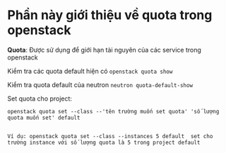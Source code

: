 # Phần này giới thiệu về quota trong openstack

**Quota**: Được sử dụng để giới hạn tài nguyên của các service trong openstack

Kiểm tra các quota default hiện có  `openstack quota show`

Kiểm tra quota default của neutron `neutron quota-default-show`

Set quota cho project: 
```
openstack quota set --class --'tên trường muốn set quota' 'số lượng quota muốn set' default


Ví dụ: openstack quota set --class --instances 5 default  set cho trường instance với số lượng quota là 5 trong project default
```
